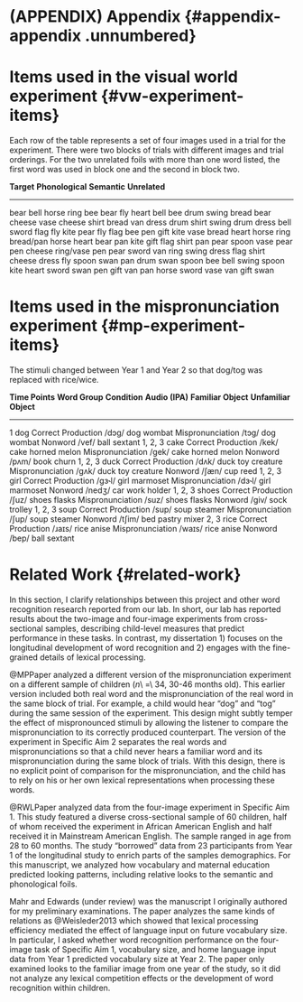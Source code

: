 
(APPENDIX) Appendix {#appendix-appendix .unnumbered}
===================

Items used in the visual world experiment {#vw-experiment-items}
=========================================

Each row of the table represents a set of four images used in a trial
for the experiment. There were two blocks of trials with different
images and trial orderings. For the two unrelated foils with more than
one word listed, the first word was used in block one and the second in
block two.

  **Target**   **Phonological**   **Semantic**   **Unrelated**
  ------------ ------------------ -------------- ---------------
  bear         bell               horse          ring
  bee          bear               fly            heart
  bell         bee                drum           swing
  bread        bear               cheese         vase
  cheese       shirt              bread          van
  dress        drum               shirt          swing
  drum         dress              bell           sword
  flag         fly                kite           pear
  fly          flag               bee            pen
  gift         kite               vase           bread
  heart        horse              ring           bread/pan
  horse        heart              bear           pan
  kite         gift               flag           shirt
  pan          pear               spoon          vase
  pear         pen                cheese         ring/vase
  pen          pear               sword          van
  ring         swing              dress          flag
  shirt        cheese             dress          fly
  spoon        swan               pan            drum
  swan         spoon              bee            bell
  swing        spoon              kite           heart
  sword        swan               pen            gift
  van          pan                horse          sword
  vase         van                gift           swan


Items used in the mispronunciation experiment {#mp-experiment-items}
=============================================

The stimuli changed between Year 1 and Year 2 so that dog/tog was
replaced with rice/wice.

  **Time Points**   **Word Group**   **Condition**        **Audio (IPA)**   **Familiar Object**   **Unfamiliar Object**
  ----------------- ---------------- -------------------- ----------------- --------------------- -----------------------
  1                 dog              Correct Production   /dɔg/             dog                   wombat
                                     Mispronunciation     /tɔg/             dog                   wombat
                                     Nonword              /vef/             ball                  sextant
  1, 2, 3           cake             Correct Production   /kek/             cake                  horned melon
                                     Mispronunciation     /gek/             cake                  horned melon
                                     Nonword              /pʌm/             book                  churn
  1, 2, 3           duck             Correct Production   /dʌk/             duck                  toy creature
                                     Mispronunciation     /gʌk/             duck                  toy creature
                                     Nonword              /ʃæn/             cup                   reed
  1, 2, 3           girl             Correct Production   /gɜ˞l/            girl                  marmoset
                                     Mispronunciation     /dɜ˞l/            girl                  marmoset
                                     Nonword              /nedʒ/            car                   work holder
  1, 2, 3           shoes            Correct Production   /ʃuz/             shoes                 flasks
                                     Mispronunciation     /suz/             shoes                 flasks
                                     Nonword              /giv/             sock                  trolley
  1, 2, 3           soup             Correct Production   /sup/             soup                  steamer
                                     Mispronunciation     /ʃup/             soup                  steamer
                                     Nonword              /tʃim/            bed                   pastry mixer
  2, 3              rice             Correct Production   /ɹaɪs/            rice                  anise
                                     Mispronunciation     /waɪs/            rice                  anise
                                     Nonword              /bep/             ball                  sextant

Related Work {#related-work}
========================

In this section, I clarify relationships between this project and other
word recognition research reported from our lab. In short, our lab has
reported results about the two-image and four-image experiments from
cross-sectional samples, describing child-level measures that predict
performance in these tasks. In contrast, my dissertation 1) focuses on
the longitudinal development of word recognition and 2) engages with the
fine-grained details of lexical processing.

@MPPaper analyzed a different version of the
mispronunciation experiment on a different sample of children (*n*\ =\ 34,
30-46 months old). This earlier version included both real word and the
mispronunciation of the real word in the same block of trial. For
example, a child would hear “dog” and “tog” during the same session of
the experiment. This design might subtly temper the effect of
mispronounced stimuli by allowing the listener to compare the
mispronunciation to its correctly produced counterpart. The version of
the experiment in Specific Aim 2 separates the real words and
mispronunciations so that a child never hears a familiar word and its
mispronunciation during the same block of trials. With this design,
there is no explicit point of comparison for the mispronunciation, and
the child has to rely on his or her own lexical representations when
processing these words.

@RWLPaper analyzed data from the
four-image experiment in Specific Aim 1. This study featured a diverse
cross-sectional sample of 60 children, half of whom received the
experiment in African American English and half received it in
Mainstream American English. The sample ranged in age from 28 to 60
months. The study “borrowed” data from 23 participants from Year 1 of
the longitudinal study to enrich parts of the samples demographics. For
this manuscript, we analyzed how vocabulary and maternal education
predicted looking patterns, including relative looks to the semantic and
phonological foils.

Mahr and Edwards (under review) was the manuscript I originally authored
for my preliminary examinations. The paper analyzes the same kinds of relations
as @Weisleder2013 which showed that lexical processing efficiency
mediated the effect of language input on future vocabulary size. In particular, I
asked whether word recognition performance on the four-image task of Specific
Aim 1, vocabulary size, and home language input data from Year 1 predicted
vocabulary size at Year 2. The paper only examined looks to the familiar
image from one year of the study, so it did not analyze any lexical
competition effects or the development of word recognition within
children.
